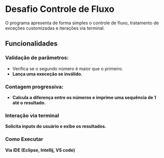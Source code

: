 # Desafio Controle de Fluxo 

<p>
O programa apresenta de forma simples
o controle de fluxo, tratamento de exceções customizadas 
 e iterações via terminal.
</p>

## Funcionalidades 


### Validação de parâmetros:
<ul>
    <li>
    Verifica se o segundo número é maior que o primeiro.
    </li>
    <li><strong>Lança uma execeção se inválido.</strong></li>
</ul>    

### Contagem progressiva:

<ul>
    <li><strong>Calcula a diferença entre os números e imprime uma sequência de 1 até o resultado.</strong></li>
</ul>


### Interação via terminal

<p><strong>Solicita inputs do usuário e exibe os resultados.</strong></p>


### Como Executar

<p><strong>Via IDE (Eclipse, Intellij, VS code)</strong></p>